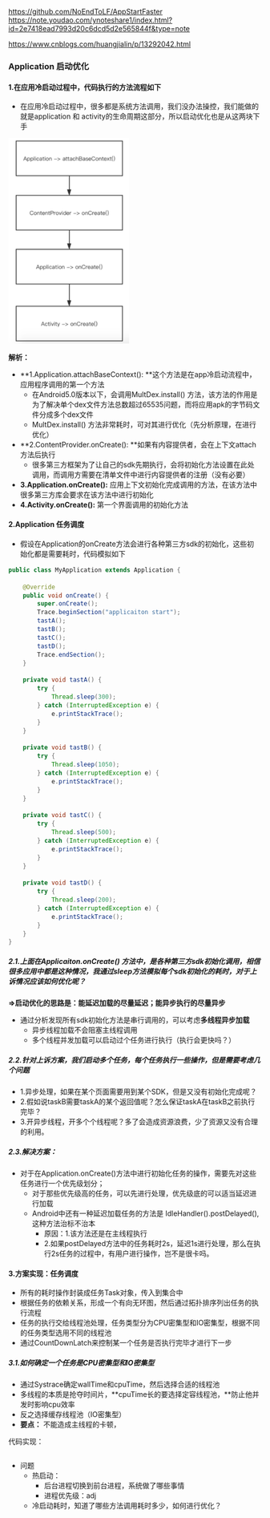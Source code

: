 https://github.com/NoEndToLF/AppStartFaster
https://note.youdao.com/ynoteshare1/index.html?id=2e7418ead7993d20c6dcd5d2e565844f&type=note

https://www.cnblogs.com/huangjialin/p/13292042.html



### Application 启动优化

#### 1.在应用冷启动过程中，代码执行的方法流程如下

- 在应用冷启动过程中，很多都是系统方法调用，我们没办法操控，我们能做的就是application 和 activity的生命周期这部分，所以启动优化也是从这两块下手

<img src="./res5/1.app冷启动调用的重要方法.png" alt="1.app冷启动调用的重要方法" style="zoom:40%;" />

**解析：**

- **1.Application.attachBaseContext(): **这个方法是在app冷启动流程中，应用程序调用的第一个方法
  - 在Android5.0版本以下，会调用MultDex.install() 方法，该方法的作用是为了解决单个dex文件方法总数超过65535问题，而将应用apk的字节码文件分成多个dex文件
  - MultDex.install() 方法非常耗时，可对其进行优化（先分析原理，在进行优化）
- **2.ContentProvider.onCreate(): **如果有内容提供者，会在上下文attach方法后执行
  - 很多第三方框架为了让自己的sdk先期执行，会将初始化方法设置在此处调用，而调用方需要在清单文件中进行内容提供者的注册（没有必要）
- **3.Application.onCreate():** 应用上下文初始化完成调用的方法，在该方法中很多第三方库会要求在该方法中进行初始化
- **4.Activity.onCreate():** 第一个界面调用的初始化方法

#### 2.Application 任务调度

- 假设在Application的onCreate方法会进行各种第三方sdk的初始化，这些初始化都是需要耗时，代码模拟如下

~~~java
public class MyApplication extends Application {

    @Override
    public void onCreate() {
        super.onCreate();
        Trace.beginSection("applicaiton start");
        tastA();
        tastB();
        tastC();
        tastD();
        Trace.endSection();
    }

    private void tastA() {
        try {
            Thread.sleep(300);
        } catch (InterruptedException e) {
            e.printStackTrace();
        }
    }

    private void tastB() {
        try {
            Thread.sleep(1050);
        } catch (InterruptedException e) {
            e.printStackTrace();
        }
    }

    private void tastC() {
        try {
            Thread.sleep(500);
        } catch (InterruptedException e) {
            e.printStackTrace();
        }
    }

    private void tastD() {
        try {
            Thread.sleep(200);
        } catch (InterruptedException e) {
            e.printStackTrace();
        }
    }
}
~~~

##### 2.1.上面在Applicaiton.onCreate() 方法中，是各种第三方sdk初始化调用，相信很多应用中都是这种情况，我通过sleep方法模拟每个sdk初始化的耗时，对于上诉情况应该如何优化呢？

**=>启动优化的思路是：能延迟加载的尽量延迟；能异步执行的尽量异步**

- 通过分析发现所有sdk初始化方法是串行调用的，可以考虑**多线程异步加载**
  - 异步线程加载不会阻塞主线程调用
  - 多个线程并发加载可以启动过个任务进行执行（执行会更快吗？）

##### 2.2.针对上诉方案，我们启动多个任务，每个任务执行一些操作，但是需要考虑几个问题

- 1.异步处理，如果在某个页面需要用到某个SDK，但是又没有初始化完成呢？
- 2.假如说taskB需要taskA的某个返回值呢？怎么保证taskA在taskB之前执行完毕？
- 3.开异步线程，开多个个线程呢？多了会造成资源浪费，少了资源又没有合理的利用。

##### 2.3.解决方案：

- 对于在Application.onCreate()方法中进行初始化任务的操作，需要先对这些任务进行一个优先级划分；
  - 对于那些优先级高的任务，可以先进行处理，优先级底的可以适当延迟进行加载
  - Android中还有一种延迟加载任务的方法是 IdleHandler().postDelayed(),这种方法治标不治本
    - 原因：1.该方法还是在主线程执行
    - 2.如果postDelayed方法中的任务耗时2s，延迟1s进行处理，那么在执行2s任务的过程中，有用户进行操作，岂不是很卡吗。

#### 3.方案实现：任务调度

- 所有的耗时操作封装成任务Task对象，传入到集合中
- 根据任务的依赖关系，形成一个有向无环图，然后通过拓扑排序列出任务的执行流程
- 任务的执行交给线程池处理，任务类型分为CPU密集型和IO密集型，根据不同的任务类型选用不同的线程池
- 通过CountDownLatch来控制某一个任务是否执行完毕才进行下一步

##### 3.1.如何确定一个任务是CPU密集型和IO密集型

- 通过Systrace确定wallTime和cpuTime，然后选择合适的线程池
- 多线程的本质是抢夺时间片，**cpuTime长的要选择定容线程池，**防止他并发时影响cpu效率
- 反之选择缓存线程池（IO密集型）
- **要点：** 不能造成主线程的卡顿，

代码实现：

~~~java

~~~







- 问题
  - 热启动：
    - 后台进程切换到前台进程，系统做了哪些事情
    - 进程优先级：adj
  - 冷启动耗时，知道了哪些方法调用耗时多少，如何进行优化？



